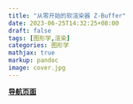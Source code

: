 ```yaml
---
title: "从零开始的软渲染器 Z-Buffer"
date: 2023-06-25T14:32:25+08:00
draft: false
tags: [图形学,渲染]
categories: 图形学
mathjax: true
markup: pandoc
image: cover.jpg
---
```


<u>**[导航页面](../从零开始的软渲染器-导航/)**</u>


